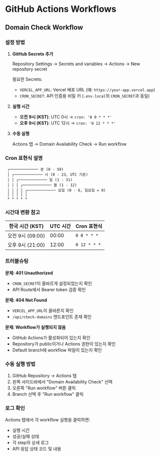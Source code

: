 # GitHub Actions Workflows

## Domain Check Workflow

### 설정 방법

1. **GitHub Secrets 추가**
   
   Repository Settings → Secrets and variables → Actions → New repository secret

   필요한 Secrets:
   - `VERCEL_APP_URL`: Vercel 배포 URL (예: `https://your-app.vercel.app`)
   - `CRON_SECRET`: API 인증용 비밀 키 (`.env.local`의 `CRON_SECRET`과 동일)

2. **실행 시간**
   
   - **오전 9시 (KST)**: UTC 0시 → `cron: '0 0 * * *'`
   - **오후 9시 (KST)**: UTC 12시 → `cron: '0 12 * * *'`

3. **수동 실행**
   
   Actions 탭 → Domain Availability Check → Run workflow

### Cron 표현식 설명

```
 ┌───────────── 분 (0 - 59)
 │ ┌───────────── 시 (0 - 23, UTC 기준)
 │ │ ┌───────────── 일 (1 - 31)
 │ │ │ ┌───────────── 월 (1 - 12)
 │ │ │ │ ┌───────────── 요일 (0 - 6, 일요일 = 0)
 │ │ │ │ │
 * * * * *
```

### 시간대 변환 참고

| 한국 시간 (KST) | UTC 시간 | Cron 표현식 |
|----------------|---------|------------|
| 오전 9시 (09:00) | 00:00   | `0 0 * * *` |
| 오후 9시 (21:00) | 12:00   | `0 12 * * *` |

### 트러블슈팅

**문제: 401 Unauthorized**
- `CRON_SECRET`이 올바르게 설정되었는지 확인
- API Route에서 Bearer token 검증 확인

**문제: 404 Not Found**
- `VERCEL_APP_URL`이 올바른지 확인
- `/api/check-domains` 엔드포인트 존재 확인

**문제: Workflow가 실행되지 않음**
- GitHub Actions가 활성화되어 있는지 확인
- Repository가 public이거나 Actions 권한이 있는지 확인
- Default branch에 workflow 파일이 있는지 확인

### 수동 실행 방법

1. GitHub Repository → Actions 탭
2. 왼쪽 사이드바에서 "Domain Availability Check" 선택
3. 오른쪽 "Run workflow" 버튼 클릭
4. Branch 선택 후 "Run workflow" 클릭

### 로그 확인

Actions 탭에서 각 workflow 실행을 클릭하면:
- 실행 시간
- 성공/실패 상태
- 각 step의 상세 로그
- API 응답 상태 코드 및 내용
